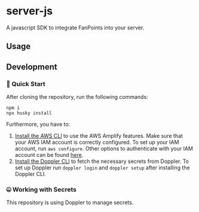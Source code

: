 <!-- @format -->

# server-js

A javascript SDK to integrate FanPoints into your server.

## Usage

## Development

### 👋 Quick Start

After cloning the repository, run the following commands:

```
npm i
npx husky install
```

Furthermore, you have to:

1. [Install the AWS CLI](https://docs.aws.amazon.com/cli/latest/userguide/getting-started-install.html) to use the AWS Amplify features. Make sure that your AWS IAM account is correctly configured. To set up your IAM account, run `aws configure`. Other options to authenticate with your IAM account can be found [here](https://registry.terraform.io/providers/hashicorp/aws/latest/docs).
2. [Install the Doppler CLI](https://docs.doppler.com/docs/cli) to fetch the necessary secrets from Doppler. To set up Doppler run `doppler login` and `doppler setup` after installing the Doppler CLI.

### 🤐 Working with Secrets

This repository is using Doppler to manage secrets.
